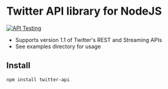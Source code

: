 # Twitter API library for NodeJS

[![API Testing](https://img.shields.io/badge/test%20this%20API%20on-RapidAPI.com-blue.svg)](https://rapidapi.com/package/Twitter/functions?utm_source=GithubTwitter&utm_medium=button)

* Supports version 1.1 of Twitter's REST and Streaming APIs
* See examples directory for usage


## Install

`npm install twitter-api`

